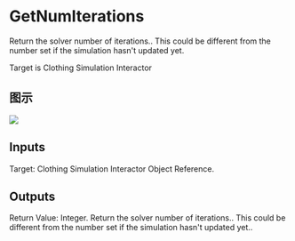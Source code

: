 # GetNumIterations

Return the solver number of iterations.. This could be different from the number set if the simulation hasn't updated yet.

Target is Clothing Simulation Interactor

## 图示

![]($-20221218-18180064.png)

## Inputs

Target: Clothing Simulation Interactor Object Reference.  

## Outputs

Return Value: Integer. Return the solver number of iterations.. This could be different from the number set if the simulation hasn't updated yet..

